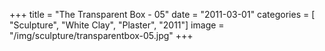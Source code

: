 +++
title = "The Transparent Box - 05"
date = "2011-03-01"
categories = [ "Sculpture", "White Clay", "Plaster", "2011"]
image = "/img/sculpture/transparentbox-05.jpg"
+++


